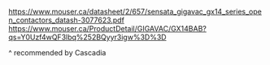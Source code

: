 https://www.mouser.ca/datasheet/2/657/sensata_gigavac_gx14_series_open_contactors_datash-3077623.pdf
https://www.mouser.ca/ProductDetail/GIGAVAC/GX14BAB?qs=Y0Uzf4wQF3lbq%252BQyyr3igw%3D%3D

^ recommended by Cascadia

